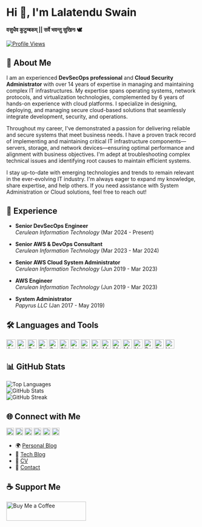 # Hi 👋, I'm Lalatendu Swain

**वसुधैव कुटुम्बकम् || सर्वे भवन्तु सुखिनः 🕊️**

[![Profile Views](https://komarev.com/ghpvc/?username=lalatenduswain&label=Profile%20views&color=0e75b6&style=flat)](https://github.com/lalatenduswain)

## 🌟 About Me

I am an experienced **DevSecOps professional** and **Cloud Security Administrator** with over 14 years of expertise in managing and maintaining complex IT infrastructures. My expertise spans operating systems, network protocols, and virtualization technologies, complemented by 6 years of hands-on experience with cloud platforms. I specialize in designing, deploying, and managing secure cloud-based solutions that seamlessly integrate development, security, and operations.

Throughout my career, I've demonstrated a passion for delivering reliable and secure systems that meet business needs. I have a proven track record of implementing and maintaining critical IT infrastructure components—servers, storage, and network devices—ensuring optimal performance and alignment with business objectives. I'm adept at troubleshooting complex technical issues and identifying root causes to maintain efficient systems.

I stay up-to-date with emerging technologies and trends to remain relevant in the ever-evolving IT industry. I'm always eager to expand my knowledge, share expertise, and help others. If you need assistance with System Administration or Cloud solutions, feel free to reach out!

## 💼 Experience

- **Senior DevSecOps Engineer**  
  *Cerulean Information Technology* (Mar 2024 - Present)

- **Senior AWS & DevOps Consultant**  
  *Cerulean Information Technology* (Mar 2023 - Mar 2024)

- **Senior AWS Cloud System Administrator**  
  *Cerulean Information Technology* (Jun 2019 - Mar 2023)

- **AWS Engineer**  
  *Cerulean Information Technology* (Jun 2019 - Mar 2023)

- **System Administrator**  
  *Papyrus LLC* (Jan 2017 - May 2019)

## 🛠️ Languages and Tools

[<img src="https://lalatendu.info/images/icons/Devops/aws.svg" alt="AWS" width="24" height="24">](https://aws.amazon.com) 
[<img src="https://lalatendu.info/images/icons/Devops/azure.svg" alt="Azure" width="24" height="24">](https://azure.microsoft.com/en-in/) 
[<img src="https://lalatendu.info/images/icons/Devops/bash.svg" alt="Bash" width="24" height="24">](https://www.gnu.org/software/bash/) 
[<img src="https://lalatendu.info/images/icons/Devops/docker.svg" alt="Docker" width="24" height="24">](https://www.docker.com/) 
[<img src="https://lalatendu.info/images/icons/googlecloud/googlecloud-original.svg" alt="GCP" width="24" height="24">](https://cloud.google.com) 
[<img src="https://lalatendu.info/images/icons/git/git-original.svg" alt="Git" width="24" height="24">](https://git-scm.com/) 
[<img src="https://lalatendu.info/images/icons/Devops/jenkins.svg" alt="Jenkins" width="24" height="24">](https://www.jenkins.io) 
[<img src="https://lalatendu.info/images/icons/Devops/kubernetes.svg" alt="Kubernetes" width="24" height="24">](https://kubernetes.io) 
[<img src="https://lalatendu.info/images/icons/Other/linux.svg" alt="Linux" width="24" height="24">](https://www.linux.org/) 
[<img src="https://lalatendu.info/images/icons/Database/mariadb.svg" alt="MariaDB" width="24" height="24">](https://mariadb.org/) 
[<img src="https://lalatendu.info/images/icons/microsoftsqlserver/microsoftsqlserver-plain-wordmark.svg" alt="MSSQL" width="24" height="24">](https://www.microsoft.com/en-us/sql-server) 
[<img src="https://lalatendu.info/images/icons/mysql/mysql-original-wordmark.svg" alt="MySQL" width="24" height="24">](https://www.mysql.com/) 
[<img src="https://lalatendu.info/images/icons/nginx/nginx-original.svg" alt="Nginx" width="24" height="24">](https://www.nginx.com) 
[<img src="https://lalatendu.info/images/icons/postgresql/postgresql-original-wordmark.svg" alt="PostgreSQL" width="24" height="24">](https://www.postgresql.org) 
[<img src="https://lalatendu.info/images/icons/redis/redis-original-wordmark.svg" alt="Redis" width="24" height="24">](https://redis.io) 
[<img src="https://lalatendu.info/images/icons/vagrantup-icon.svg" alt="Vagrant" width="24" height="24">](https://www.vagrantup.com/)

## 📊 GitHub Stats

![Top Languages](https://github-readme-stats.vercel.app/api/top-langs?username=lalatenduswain&show_icons=true&locale=en&layout=compact)  
![GitHub Stats](https://github-readme-stats.vercel.app/api?username=lalatenduswain&show_icons=true&locale=en)  
![GitHub Streak](https://github-readme-streak-stats.herokuapp.com/?user=lalatenduswain&)

## 🌐 Connect with Me

[<img src="https://lalatendu.info/images/icons/Social/x-social-media-logo-icon.svg" alt="X" width="20" height="20">](https://x.com/lalatenduswain) 
[<img src="https://lalatendu.info/images/icons/Social/twitter.svg" alt="Twitter" width="20" height="20">](https://twitter.com/lalatenduswain) 
[<img src="https://lalatendu.info/images/icons/Social/stack-overflow.svg" alt="Stack Overflow" width="20" height="20">](https://stackoverflow.com/users/11769417/lalatendu-swain) 
[<img src="https://lalatendu.info/images/icons/Social/facebook.svg" alt="Facebook" width="20" height="20">](https://www.facebook.com/udnetalal.niaws) 
[<img src="https://lalatendu.info/images/icons/Social/instagram.svg" alt="Instagram" width="20" height="20">](https://www.instagram.com/lalatendukeshariswain/) 
[<img src="https://lalatendu.info/images/icons/Social/youtube.svg" alt="YouTube" width="20" height="20">](https://www.youtube.com/@lalatenduswain)

- 🌍 [Personal Blog](https://lalatendu.info/)
- 📝 [Tech Blog](https://blog.lalatendu.info/)
- 📄 [CV](https://cv.lalatendu.info/)
- 📧 [Contact](https://contacts.lalatendu.info/)

## ☕ Support Me

[<img src="https://lalatendu.info/images/icons/buymeacoffee.svg" alt="Buy Me a Coffee" width="210" height="50">](https://www.buymeacoffee.com/lalatendu.swain)
